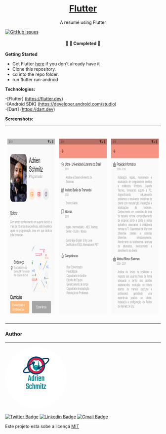<h1 align="center">
    <a href="https://flutter.dev/"> Flutter</a>
</h1>
<p align="center"> A resumé using Flutter</p>


<a href="https://github.com/adrienschmitz/profile_app/issues"><img alt="GitHub issues" src="https://img.shields.io/github/issues/adrienschmitz/profile_app"></a>


<h4 align="center"> 
	🚧   🚀 Completed  🚧
</h4>

  <b>Getting Started</b>

- Get Flutter <a href="https://flutter.dev" rel="nofollow">here</a> if you don't already have it
- Clone this repository.
- cd into the repo folder.
- run flutter run-android

<b>Technologies:</b>

 -[Flutter] (<a href="https://flutter.dev" rel="nofollow">https://flutter.dev</a>)<br/>
 -[Android SDK] (<a href="https://developer.android.com/studio" rel="nofollow">https://developer.android.com/studio</a>)<br/>
 -[Dart] (<a href="https://dart.dev" rel="nofollow">https://dart.dev</a>)
 

<b>Screenshots:</b>
 
 <table style="width:100%">
  <tr>
    <td><h1 align="center">
  <img alt="Profile Page" title="Profile Page" src="./assets/screenshots/screenshot-2021-03-24_15.19.42.938.png" width="320" height="568" />
</h1></td>
    <td><h1 align="center">
  <img alt="School" title="School" src="./assets/screenshots/screenshot-2021-03-24_15.19.53.896.png" width="320" height="568" />
</h1></td> 
    <td><h1 align="center">
  <img alt="Work" title="Work" src="./assets/screenshots/screenshot-2021-03-24_15.20.03.153.png" width="320" height="568" />
</h1></td>
  </tr>
 </table>
 
 
 
### Author
---

 <img style="border-radius: 50%;" src="./assets/screenshots/adrien_logo.png" alt=""/>
 
[![Twitter Badge](https://img.shields.io/badge/-@adrienschmitz-1ca0f1?style=flat-square&labelColor=1ca0f1&logo=twitter&logoColor=white&link=https://twitter.com/adrienschmitz)](https://twitter.com/adrienschmitz) [![Linkedin Badge](https://img.shields.io/badge/-adrienschmitz-blue?style=flat-square&logo=Linkedin&logoColor=white&link=https://www.linkedin.com/in/adrienschmitz/)](https://www.linkedin.com/in/adrienschmitz/) 
[![Gmail Badge](https://img.shields.io/badge/-adriens.schmitz@gmail.com-c14438?style=flat-square&logo=Gmail&logoColor=white&link=mailto:adrien.schmitz@gmail.com)](mailto:adrien.schmitz@gmail.com)

Este projeto esta sobe a licença <a href="https://github.com//adrienschmitz/profile_app/blob/main/LICENSE">MIT</a>

